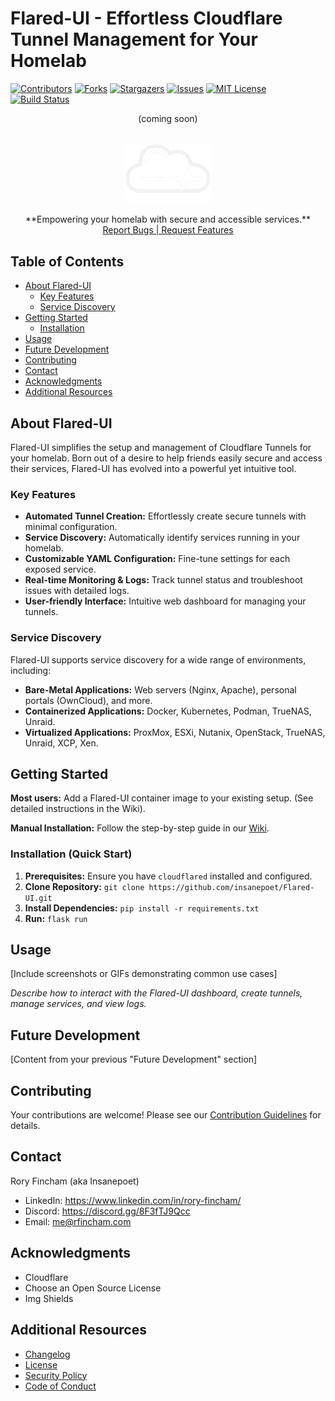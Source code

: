 <div id="top"></div>

# Flared-UI - Effortless Cloudflare Tunnel Management for Your Homelab

[![Contributors][contributors-shield]][contributors-url]
[![Forks][forks-shield]][forks-url]
[![Stargazers][stars-shield]][stars-url]
[![Issues][issues-shield]][issues-url]
[![MIT License][license-shield]][license-url]
[![Build Status][build-shield]][build-url] <div align="center">(coming soon)</div>

<br />
<div align="center">
  <a href="https://github.com/insanepoet/Flared-UI">
    <img width="140" alt="Flared-UI Logo" src="https://github.com/insanepoet/Flared-UI/blob/dev/FlaredUI/Static/img/FlaredUI_Logo(WhiteCloud).png?raw=true">
  </a>

  <p align="center">
    **Empowering your homelab with secure and accessible services.**
    <br />
    <a href="https://github.com/insanepoet/Flared-UI/issues">Report Bugs | Request Features</a>
  </p>
</div>

## Table of Contents

- [About Flared-UI](#about-flared-ui)
  - [Key Features](#key-features)
  - [Service Discovery](#service-discovery)
- [Getting Started](#getting-started)
  - [Installation](#installation)
- [Usage](#usage)
- [Future Development](#future-development)
- [Contributing](#contributing)
- [Contact](#contact)
- [Acknowledgments](#acknowledgments)
- [Additional Resources](#additional-resources)

## About Flared-UI



Flared-UI simplifies the setup and management of Cloudflare Tunnels for your homelab. Born out of a desire to help friends easily secure and access their services, Flared-UI has evolved into a powerful yet intuitive tool.

### Key Features

- **Automated Tunnel Creation:**  Effortlessly create secure tunnels with minimal configuration.
- **Service Discovery:**  Automatically identify services running in your homelab.
- **Customizable YAML Configuration:**  Fine-tune settings for each exposed service.
- **Real-time Monitoring & Logs:**  Track tunnel status and troubleshoot issues with detailed logs.
- **User-friendly Interface:**  Intuitive web dashboard for managing your tunnels.

### Service Discovery

Flared-UI supports service discovery for a wide range of environments, including:

- **Bare-Metal Applications:** Web servers (Nginx, Apache), personal portals (OwnCloud), and more.
- **Containerized Applications:** Docker, Kubernetes, Podman, TrueNAS, Unraid.
- **Virtualized Applications:** ProxMox, ESXi, Nutanix, OpenStack, TrueNAS, Unraid, XCP, Xen.

## Getting Started

**Most users:**  Add a Flared-UI container image to your existing setup. (See detailed instructions in the Wiki).

**Manual Installation:** Follow the step-by-step guide in our [Wiki](link-to-your-wiki).

### Installation (Quick Start)

1. **Prerequisites:** Ensure you have `cloudflared` installed and configured.
2. **Clone Repository:** `git clone https://github.com/insanepoet/Flared-UI.git`
3. **Install Dependencies:** `pip install -r requirements.txt`
4. **Run:** `flask run`

## Usage

[Include screenshots or GIFs demonstrating common use cases]

*Describe how to interact with the Flared-UI dashboard, create tunnels, manage services, and view logs.*

## Future Development

[Content from your previous "Future Development" section]

## Contributing

Your contributions are welcome! Please see our [Contribution Guidelines](.github/CONTRIBUTING.md) for details.

## Contact

Rory Fincham (aka Insanepoet)

- LinkedIn: https://www.linkedin.com/in/rory-fincham/
- Discord: https://discord.gg/8F3fTJ9Qcc
- Email: me@rfincham.com

## Acknowledgments

* Cloudflare
* Choose an Open Source License
* Img Shields

## Additional Resources

- [Changelog](.github/CHANGELOG.md)
- [License](LICENSE)
- [Security Policy](.github/SECURITY.md)
- [Code of Conduct](.github/CODE_OF_CONDUCT.md)

[build-shield]: https://img.shields.io/badge/build-passing-brightgreen
[build-url]: #
[contributors-shield]: https://img.shields.io/github/contributors/insanepoet/Flared-UI?style=for-the-badge&color=%23f38020
[contributors-url]: https://github.com/insanepoet/Flared-UI/graphs/contributors
[forks-shield]: https://img.shields.io/github/forks/insanepoet/Flared-UI?style=for-the-badge&color=%23f38020
[forks-url]: https://github.com/insanepoet/Flared-UI/network/members
[stars-shield]: https://img.shields.io/github/stars/insanepoet/Flared-UI?style=for-the-badge&color=%23f38020
[stars-url]: https://github.com/insanepoet/Flared-UI/stargazers
[issues-shield]: https://img.shields.io/github/issues/insanepoet/Flared-UI?style=for-the-badge&color=%23f38020
[issues-url]: https://github.com/insanepoet/Flared-UI/issues
[license-shield]: https://img.shields.io/github/license/insanepoet/Flared-UI?style=for-the-badge&color=%23f38020
[license-url]: https://github.com/insanepoet/Flared-UI/blob/master/LICENSE
